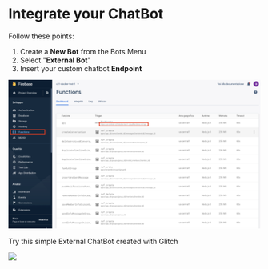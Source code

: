 # Integrate your ChatBot

Follow these points:

1. Create a **New Bot** from the Bots Menu
2. Select "**External Bot**"
3. Insert your custom chatbot **Endpoint**

![](../.gitbook/assets/image%20%2858%29.png)

Try this simple External ChatBot created with Glitch

[![](https://cdn.glitch.com/2bdfb3f8-05ef-4035-a06e-2043962a3a13%2Fremix%402x.png?1513093958726)](https://glitch.com/edit/#!/remix/tiledesk-externalbot-simple-express)

